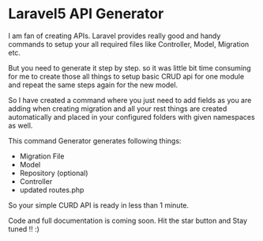 # Laravel5 API Generator

I am fan of creating APIs. Laravel provides really good and handy commands to setup your all required files like Controller, Model, Migration etc.

But you need to generate it step by step. so it was little bit time consuming for me to create those all things to setup basic CRUD api for one module and repeat the same steps again for the new model.

So I have created a command where you just need to add fields as you are adding when creating migration and all your rest things are created automatically and placed in your configured folders with given namespaces as well.

This command Generator generates following things:
  - Migration File
  - Model
  - Repository (optional)
  - Controller
  - updated routes.php

So your simple CURD API is ready in less than 1 minute.

Code and full documentation is coming soon. Hit the star button and Stay tuned !! :)
